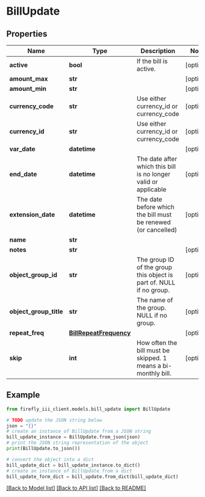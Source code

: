 # BillUpdate


## Properties

Name | Type | Description | Notes
------------ | ------------- | ------------- | -------------
**active** | **bool** | If the bill is active. | [optional] 
**amount_max** | **str** |  | [optional] 
**amount_min** | **str** |  | [optional] 
**currency_code** | **str** | Use either currency_id or currency_code | [optional] 
**currency_id** | **str** | Use either currency_id or currency_code | [optional] 
**var_date** | **datetime** |  | [optional] 
**end_date** | **datetime** | The date after which this bill is no longer valid or applicable | [optional] 
**extension_date** | **datetime** | The date before which the bill must be renewed (or cancelled) | [optional] 
**name** | **str** |  | 
**notes** | **str** |  | [optional] 
**object_group_id** | **str** | The group ID of the group this object is part of. NULL if no group. | [optional] 
**object_group_title** | **str** | The name of the group. NULL if no group. | [optional] 
**repeat_freq** | [**BillRepeatFrequency**](BillRepeatFrequency.md) |  | [optional] 
**skip** | **int** | How often the bill must be skipped. 1 means a bi-monthly bill. | [optional] 

## Example

```python
from firefly_iii_client.models.bill_update import BillUpdate

# TODO update the JSON string below
json = "{}"
# create an instance of BillUpdate from a JSON string
bill_update_instance = BillUpdate.from_json(json)
# print the JSON string representation of the object
print(BillUpdate.to_json())

# convert the object into a dict
bill_update_dict = bill_update_instance.to_dict()
# create an instance of BillUpdate from a dict
bill_update_form_dict = bill_update.from_dict(bill_update_dict)
```
[[Back to Model list]](../README.md#documentation-for-models) [[Back to API list]](../README.md#documentation-for-api-endpoints) [[Back to README]](../README.md)


